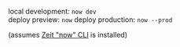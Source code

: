 local development: `now dev`  
deploy preview: `now`
deploy production: `now --prod`

(assumes [Zeit "now" CLI](https://zeit.co/download) is installed)
